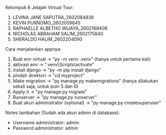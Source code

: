 Kelompok 6 Jelajah Virtual Tour:
1. LEVINA JANE SAPUTRA_2602084836
2. KEVIN PURNOMO_2602059645
3. RAPHAELLE ALBETHO WIJAYA_2602168406
4. NICHOLAS ABRAHAM SALIM_2602175840
5. SHERALDO HALIM_2602204090

Cara menjalankan appnya:
1. Buat env virtual -> "py -m venv .venv" (hanya untuk pertama kali)
2. aktivasi env -> ".venv\Scripts\activate"
3. install django -> "py -m pip install django"
4. pindah direktori -> "cd myproject"
5. Make migration -> "py manage.py makemigrations" (hanya dilakukan sekali saja, untuk poin 5 dan 6)
6. Apply it -> "py manage.py migrate"
7. Runserver -> "py manage.py runserver"
8. Buat akun administrator (optional) -> "py manage.py createsuperuser"

Notes tambahan (Sudah ada akun admin di database):
- Username administrator: admin
- Password administrator: admin
